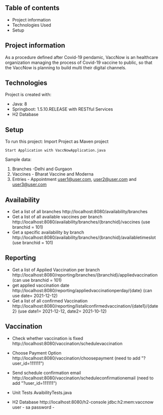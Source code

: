 

## Table of contents
* Project information
* Technologies Used
* Setup

## Project information
As a procedure defined after Covid-19 pendamic, VaccNow is an healthcare organization managing the process of Covid-19 vaccine to public,
so that the VaccNow is planning to build multi their digital channels.
	
## Technologies
Project is created with:
* Java: 8
* Springboot: 1.5.10.RELEASE with RESTful Services
* H2 Database
	
## Setup
To run this project:
Import Project as Maven project
```
Start Application with VaccNowApplication.java
```

Sample data:
 1. Branches  -Delhi and Gurgaon
 2. Vaccines  - Bharat Vaccine and Moderna
 3. Entries - Appointment user1@user.com, user2@user.com and user3@user.com

## Availability

 * Get a list of all branches
http://localhost:8080/availability/branches
 * Get a list of all available vaccines per branch
http://localhost:8080/availability/branches/{branchid}/vaccines (use branchid = 101)
 * Get a specific availability by branch
http://localhost:8080/availability/branches/{branchid}/availabletimeslot (use branchid = 101)

## Reporting

 * Get a list of Applied Vaccination per branch
http://localhost:8080/reporting/branches/{branchid}/appliedvaccination (can use branchid = 101)
 * get applied vaccination date
http://localhost:8080/reporting/appliedvaccinationperday/{date} (can use date= 2021-12-12)
 * Get a list of all confirmed Vaccination
http://localhost:8080/reporting/listallconfirmedvaccination/{date1}/{date2} (use date1= 2021-12-12, date2= 2021-10-12)

## Vaccination

 * Check whether vaccination is fixed
http://localhost:8080/vaccination/schedulevaccination
 * Choose Payment Option
http://localhost:8080/vaccination/choosepayment (need to add "?user_id=111111")
 * Send schedule confirmation email
http://localhost:8080/vaccination/scheduleconfirmationemail (need to add "?user_id=111111")

 * Unit Tests
AvaibilityTests.java

 * H2 Database
 http://localhost:8080/h2-console
 jdbc:h2:mem:vaccnow
 user - sa
 password - 

